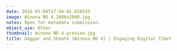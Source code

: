 ```yaml
---
date: 2016-05-04T17:54:01.028545
image: Winona ND 4.2000x2000.jpg
notes: Open for metadata submission.
object_use: Other
thumbnail: Winona ND 4.preview.jpg
title: Daggar and Sheath (Winona ND 4) | Engaging Digital Tibet
---
```


